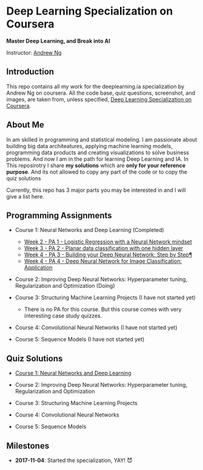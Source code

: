 # Deep Learning Specialization on Coursera

**Master Deep Learning, and Break into AI**

Instructor: [Andrew Ng](http://www.andrewng.org/)

## Introduction

This repo contains all my work for the deeplearning.ia specialization by Andrew Ng on coursera. All the code base, quiz questions, screenshot, and images, are taken from, unless specified, [Deep Learning Specialization on Coursera](https://www.coursera.org/specializations/deep-learning).

## About Me

In am skilled in programming and statistical modeling. I am passionate about building big data architeatures, applying machine learning models, programming data products and creating visualizations to solve business problems. And now I am in the path for learning Deep Learning and IA. In This reposirotry I share **my solutions** which are **only for your reference purpose**. And its not allowed to copy any part of the code or to copy the quiz solutions

Currently, this repo has 3 major parts you may be interested in and I will give a list here.

## Programming Assignments

- Course 1: Neural Networks and Deep Learning (Completed)

  - [Week 2 - PA 1 - Logistic Regression with a Neural Network mindset](https://github.com/marcusos/deeplearning-ai-coursera/blob/master/Course%201%20-%20Neural%20Networks%20and%20Deep%20Learning/Week%202%20-%20Neural%20Networks%20Basics/Logistic%20Regression%20as%20a%20Neural%20Network/Logistic%20Regression%20with%20a%20Neural%20Network%20mindset%20v4.ipynb)
  - [Week 3 - PA 2 - Planar data classification with one hidden layer](https://github.com/marcusos/deeplearning-ai-coursera/blob/master/Course%201%20-%20Neural%20Networks%20and%20Deep%20Learning/Week%203%20-%20Shallow%20neural%20networks/Planar%20data%20classification%20with%20one%20hidden%20layer/Planar%20data%20classification%20with%20one%20hidden%20layer%20v4.ipynb)
  - [Week 4 - PA 3 - Building your Deep Neural Network: Step by Step¶](https://github.com/marcusos/deeplearning-ai-coursera/blob/master/Course%201%20-%20Neural%20Networks%20and%20Deep%20Learning/Week%204%20-%20Deep%20Neural%20Networks/Building%20your%20Deep%20Neural%20Network%20-%20Step%20by%20Step/Building%20your%20Deep%20Neural%20Network%20-%20Step%20by%20Step%20v5.ipynb)
  - [Week 4 - PA 4 - Deep Neural Network for Image Classification: Application](https://github.com/marcusos/deeplearning-ai-coursera/blob/master/Course%201%20-%20Neural%20Networks%20and%20Deep%20Learning/Week%204%20-%20Deep%20Neural%20Networks/Deep%20Neural%20Newtor%20Application%20-%20Image%20Classification/Deep%20Neural%20Network%20-%20Application%20v3.ipynb)

- Course 2: Improving Deep Neural Networks: Hyperparameter tuning, Regularization and Optimization (Doing)
<!---
  - [Week 1 - PA 1 - Initialization](https://github.com/Kulbear/deep-learning-coursera/blob/master/Improving%20Deep%20Neural%20Networks%20Hyperparameter%20tuning%2C%20Regularization%20and%20Optimization/Initialization.ipynb)
  - [Week 1 - PA 2 - Regularization](https://github.com/Kulbear/deep-learning-coursera/blob/master/Improving%20Deep%20Neural%20Networks%20Hyperparameter%20tuning%2C%20Regularization%20and%20Optimization/Regularization.ipynb)
  - [Week 1 - PA 3 - Gradient Checking](https://github.com/Kulbear/deep-learning-coursera/blob/master/Improving%20Deep%20Neural%20Networks%20Hyperparameter%20tuning%2C%20Regularization%20and%20Optimization/Gradient%20Checking.ipynb)
  - [Week 2 - PA 4 - Optimization Methods](https://github.com/Kulbear/deep-learning-coursera/blob/master/Improving%20Deep%20Neural%20Networks%20Hyperparameter%20tuning%2C%20Regularization%20and%20Optimization/Optimization%20methods.ipynb)
  - [Week 3 - PA 5 - TensorFlow Tutorial](https://github.com/Kulbear/deep-learning-coursera/blob/master/Improving%20Deep%20Neural%20Networks%20Hyperparameter%20tuning%2C%20Regularization%20and%20Optimization/Tensorflow%20Tutorial.ipynb)
-->
- Course 3: Structuring Machine Learning Projects (I have not started yet)

  - There is no PA for this course. But this course comes with very interesting case study quizzes.
  
- Course 4: Convolutional Neural Networks (I have not started yet)
- Course 5: Sequence Models (I have not started yet)

## Quiz Solutions

- [Course 1: Neural Networks and Deep Learning](https://github.com/Kulbear/deep-learning-coursera/blob/master/Neural%20Networks%20and%20Deep%20Learning/Week%201%20Quiz%20-%20Introduction%20to%20deep%20learning.md)

- Course 2: Improving Deep Neural Networks: Hyperparameter tuning, Regularization and Optimization
- Course 3: Structuring Machine Learning Projects
- Course 4: Convolutional Neural Networks
- Course 5: Sequence Models

## Milestones

  - **2017-11-04**: Started the specialization, YAY! 😈
